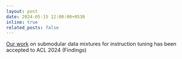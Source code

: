 ```yaml
---
layout: post
date: 2024-05-15 12:00:00+0530
inline: true
related_posts: false
---
```


[Our work](https://arxiv.org/abs/2403.08370) on submodular data mixtures for instruction tuning has been accepted to ACL 2024 (Findings)
